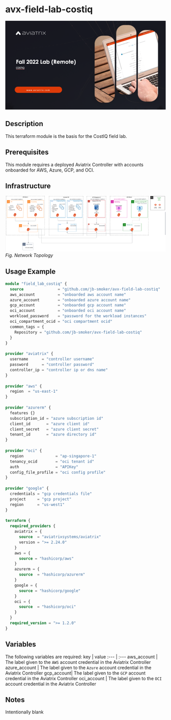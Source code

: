 # avx-field-lab-costiq

![CostIQ](images/costiq.png)

## Description

This terraform module is the basis for the CostIQ field lab.

## Prerequisites

This module requires a deployed Aviatrix Controller with accounts onboarded for AWS, Azure, GCP, and OCI.

## Infrastructure

![Topology](images/avx.png)  
_Fig. Network Topology_  

## Usage Example

```terraform
module "field_lab_costiq" {
  source               = "github.com/jb-smoker/avx-field-lab-costiq"
  aws_account          = "onboarded aws account name"
  azure_account        = "onboarded azure account name"
  gcp_account          = "onboarded gcp account name"
  oci_account          = "onboarded oci account name"
  workload_password    = "password for the workload instances"
  oci_compartment_ocid = "oci compartment ocid"
  common_tags = {
    Repository = "github.com/jb-smoker/avx-field-lab-costiq"
  }
}

provider "aviatrix" {
  username      = "controller username"
  password      = "controller password"
  controller_ip = "controller ip or dns name"
}

provider "aws" {
  region  = "us-east-1"
}

provider "azurerm" {
  features {}
  subscription_id = "azure subscription id"
  client_id       = "azure client id"
  client_secret   = "azure client secret"
  tenant_id       = "azure directory id"
}

provider "oci" {
  region              = "ap-singapore-1"
  tenancy_ocid        = "oci tenant id"
  auth                = "APIKey"
  config_file_profile = "oci config profile"
}

provider "google" {
  credentials = "gcp credentials file"
  project     = "gcp project"
  region      = "us-west1"
}

terraform {
  required_providers {
    aviatrix = {
      source  = "aviatrixsystems/aviatrix"
      version = ">= 2.24.0"
    }
    aws = {
      source = "hashicorp/aws"
    }
    azurerm = {
      source  = "hashicorp/azurerm"
    }
    google = {
      source = "hashicorp/google"
    }
    oci = {
      source  = "hashicorp/oci"
    }
  }
  required_version = ">= 1.2.0"
}

```

## Variables

The following variables are required:
key | value
:--- | :---
aws_account | The label given to the `AWS` account credential in the Aviatrix Controller
azure_account | The label given to the `Azure` account credential in the Aviatrix Controller
gcp_account| The label given to the `GCP` account credential in the Aviatrix Controller
oci_account | The label given to the `OCI` account credential in the Aviatrix Controller

## Notes

Intentionally blank
